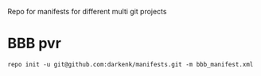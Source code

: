 Repo for manifests for different multi git projects

# BBB pvr
```
repo init -u git@github.com:darkenk/manifests.git -m bbb_manifest.xml
```
